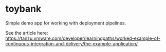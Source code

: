 # toybank
Simple demo app for working with deployment pipelines. 

See the article here: https://tanzu.vmware.com/developer/learningpaths/worked-example-of-continuous-integration-and-delivery/the-example-application/
